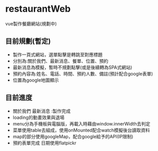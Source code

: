 # restaurantWeb
vue製作餐廳網站(規劃中)

## 目前規劃(暫定)
- 製作一頁式網站，選單點擊是轉跳至對應標題
- 分別為:關於我們、最新消息、餐單、位置、預約
- 最新消息為模擬，暫時不規劃點擊(或是後續轉為SPA式網站)
- 預約內容為:姓名、電話、時間、預約人數、備註(預計配合google表單)
- 位置為google地圖顯示


## 目前進度
- 關於我們 最新消息 :製作完成
- loading的動畫效果與退場
- menu分為手機板與電腦版，再載入時藉由window.innerWidth去判定
- 菜單使用table去組成，使用onMounted配合watch模擬後台讀取資料
- map的部分使用googleMap，配合google給予的API(IP限制)
- 預約表單完成 日期使用flatpickr
